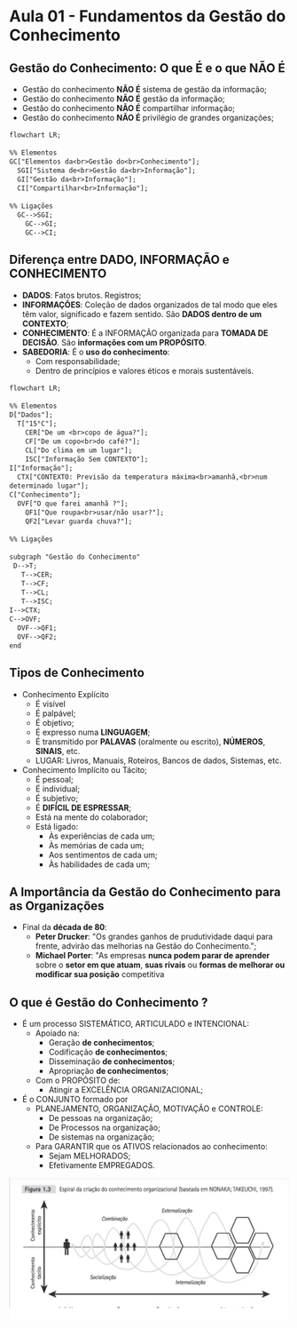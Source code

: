 # Aula 01 - Fundamentos da Gestão do Conhecimento

## Gestão do Conhecimento: O que É e o que NÃO É

- Gestão do conhecimento **NÃO É** sistema de gestão da informação;
- Gestão do conhecimento **NÃO É** gestão da informação;
- Gestão do conhecimento **NÃO É** compartilhar informação;
- Gestão do conhecimento **NÃO É** privilégio de grandes organizações;

```mermaid
flowchart LR;

%% Elementos
GC["Elementos da<br>Gestão do<br>Conhecimento"];
  SGI["Sistema de<br>Gestão da<br>Informação"];
  GI["Gestão da<br>Informação"];
  CI["Compartilhar<br>Informação"];

%% Ligações
  GC-->SGI;
    GC-->GI;
    GC-->CI;

```

## Diferença entre DADO, INFORMAÇÃO e CONHECIMENTO

- **DADOS**: Fatos brutos. Registros;
- **INFORMAÇÕES**: Coleção de dados organizados de tal modo que eles têm valor, significado e fazem sentido. São **DADOS dentro de um CONTEXTO**;
- **CONHECIMENTO**: É a INFORMAÇÃO organizada para **TOMADA DE DECISÃO**. São **informações com um PROPÓSITO**.
- **SABEDORIA**: É o **uso do conhecimento**:
  - Com responsabilidade;
  - Dentro de princípios e valores éticos e morais sustentáveis.

```mermaid
flowchart LR;

%% Elementos
D["Dados"];
  T["15°C"];
    CER["De um <br>copo de água?"];
    CF["De um copo<br>do café?"];
    CL["Do clima em um lugar"];
    ISC["Informação Sem CONTEXTO"];
I["Informação"];
  CTX["CONTEXTO: Previsão da temperatura máxima<br>amanhã,<br>num determinado lugar"];
C["Conhecimento"];
  OVF["O que farei amanhã ?"];
    QF1["Que roupa<br>usar/não usar?"];
    QF2["Levar guarda chuva?"];

%% Ligações

subgraph "Gestão do Conhecimento"
 D-->T;
   T-->CER;
   T-->CF;
   T-->CL;
   T-->ISC;
I-->CTX;
C-->OVF;
  OVF-->QF1;
  OVF-->QF2;
end

```

## Tipos de Conhecimento

- Conhecimento Explícito
  - É visível
  - É palpável;
  - É objetivo;
  - É expresso numa **LINGUAGEM**;
  - É transmitido por **PALAVAS** (oralmente ou escrito), **NÚMEROS**, **SINAIS**, etc.
  - LUGAR: Livros, Manuais, Roteiros, Bancos de dados, Sistemas, etc.
- Conhecimento Implícito ou Tácito;
  - É pessoal;
  - É individual;
  - É subjetivo;
  - É **DIFÍCIL DE ESPRESSAR**;
  - Está na mente do colaborador;
  - Está ligado:
    - Às experiências de cada um;
    - Às memórias de cada um;
    - Aos sentimentos de cada um;
    - Às habilidades de cada um;

## A Importância da Gestão do Conhecimento para as Organizações

- Final da **década de 80**:
  - **Peter Drucker**: "Os grandes ganhos de prudutividade daqui para frente, advirão das melhorias na Gestão do Conhecimento.";
  - **Michael Porter**: "As empresas **nunca podem parar de aprender** sobre o **setor em que atuam**, **suas rivais** ou **formas de melhorar ou modificar sua posição** competitiva

## O que é Gestão do Conhecimento ?

- É um processo SISTEMÁTICO, ARTICULADO e INTENCIONAL:
  - Apoiado na:
    - Geração **de conhecimentos**;
    - Codificação **de conhecimentos**;
    - Disseminação **de conhecimentos**;
    - Apropriação **de conhecimentos**;
  - Com o PROPÓSITO de:
    - Atingir a EXCELÊNCIA ORGANIZACIONAL;
- É o CONJUNTO formado por
  - PLANEJAMENTO, ORGANIZAÇÃO, MOTIVAÇÃO e CONTROLE:
    - De pessoas na organização;
    - De Processos na organização;
    - De sistemas na organização;
  - Para GARANTIR que os ATIVOS relacionados ao conhecimento:
    - Sejam MELHORADOS;
    - Efetivamente EMPREGADOS.

<center>

![Figura - Espiral da criação do conhecimento organizacional(NONAKA; TAKEUCHI, 1997)](./figuras/figura-espiral-da-criacao-do-conhecimento-organizacional-NONAKA-TAKEUCHI-1997.png)

</center>